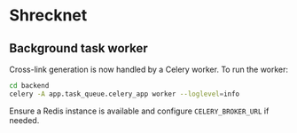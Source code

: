 # Shrecknet

## Background task worker

Cross-link generation is now handled by a Celery worker. To run the worker:

```bash
cd backend
celery -A app.task_queue.celery_app worker --loglevel=info
```

Ensure a Redis instance is available and configure `CELERY_BROKER_URL` if needed.
